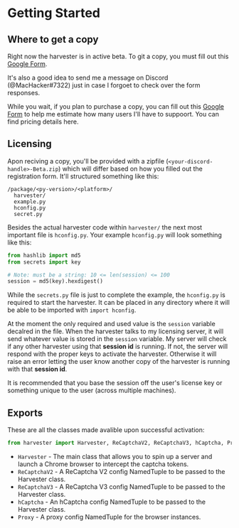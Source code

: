 
# Getting Started

## Where to get a copy

Right now the harvester is in active beta. To git a copy, you must fill out this [Google Form](https://docs.google.com/forms/d/e/1FAIpQLSeT7hg_lXxAb8jBX_I1MrEmV6vp4OIKoKqNB1cPdiOs2R_ybA/viewform?usp=sf_link).

It's also a good idea to send me a message on Discord (@MacHacker#7322) just in
case I forgoet to check over the form responses.

While you wait, if you plan to purchase a copy, you can fill out this [Google Form](https://docs.google.com/forms/d/e/1FAIpQLScaW7RPL0IesbE_1UmxcsbIrLzJwUBPBZklq4P_odzn5MlIEw/viewform?usp=sf_link)
to help me estimate how many users I'll have to suppoort. You can find pricing
details here.

## Licensing

Apon reciving a copy, you'll be provided with a zipfile (`<your-discord-handle>-Beta.zip`) which will differ based
on how you filled out the registration form. It'll structured something like this:

```
/package/<py-version>/<platform>/
  harvester/
  example.py
  hconfig.py
  secret.py
```

Besides the actual harvester code within `harvester/` the next most important file is
`hconfig.py`. Your example `hconfig.py` will look something like this:

```py
from hashlib import md5
from secrets import key

# Note: must be a string: 10 <= len(session) <= 100
session = md5(key).hexdigest()
```

While the `secrets.py` file is just to complete the example, the `hconfig.py` is required to start the harvester.
It can be placed in any directory where it will be able to be imported with `import hconfig`.

At the moment the only required and used value is the `session` variable decalred in the file. When the
harvester talks to my licensing server, it will send whatever value is stored in the `session` variable.
My server will check if any other harvester using that **session id** is running. If not, the server
will respond with the proper keys to activate the harvester. Otherwise it will raise an error letting
the user know another copy of the harvester is running with that **session id**.

It is recommended that you base the session off the user's license key or something unique to the user
(across multiple machines).

## Exports

These are all the classes made avalible upon successful activation:

```py
from harvester import Harvester, ReCaptchaV2, ReCaptchaV3, hCaptcha, Proxy
```

+ `Harvester` - The main class that allows you to spin up a server and launch a Chrome browser to intercept the captcha tokens.
+ `ReCaptchaV2` - A ReCaptcha V2 config NamedTuple to be passed to the Harvester class.
+ `ReCaptchaV3` - A ReCaptcha V3 config NamedTuple to be passed to the Harvester class.
+ `hCaptcha` - An hCaptcha config NamedTuple to be passed to the Harvester class.
+ `Proxy` - A proxy config NamedTuple for the browser instances.